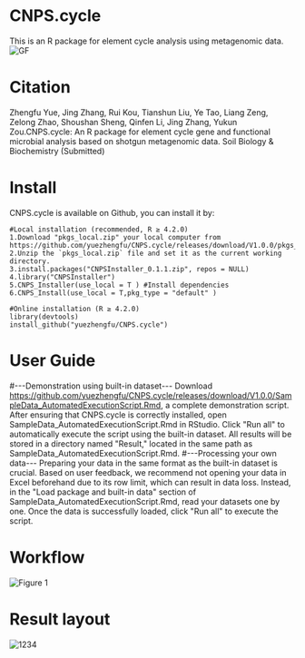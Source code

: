 # CNPS.cycle
This is an R package for element cycle analysis using metagenomic data.
![GF](https://github.com/yuezhengfu/CNPS.cycle/assets/39332214/183e531f-31ff-4bb0-9504-0635b67422a7)
# Citation
Zhengfu Yue, Jing Zhang, Rui Kou, Tianshun Liu, Ye Tao, Liang Zeng, Zelong Zhao, Shoushan Sheng, Qinfen Li, Jing Zhang, Yukun Zou.CNPS.cycle: An R package for element cycle gene and functional microbial analysis based on shotgun metagenomic data. Soil Biology & Biochemistry (Submitted)
# Install
CNPS.cycle is available on Github, you can install it by:
```{r}
#Local installation (recommended, R ≥ 4.2.0)
1.Download "pkgs_local.zip" your local computer from https://github.com/yuezhengfu/CNPS.cycle/releases/download/V1.0.0/pkgs_local.zip
2.Unzip the `pkgs_local.zip` file and set it as the current working directory.
3.install.packages("CNPSInstaller_0.1.1.zip", repos = NULL)
4.library("CNPSInstaller")
5.CNPS_Installer(use_local = T ) #Install dependencies
6.CNPS_Install(use_local = T,pkg_type = "default" )

#Online installation (R ≥ 4.2.0)
library(devtools) 
install_github("yuezhengfu/CNPS.cycle")
```
# User Guide
#---Demonstration using built-in dataset---
Download https://github.com/yuezhengfu/CNPS.cycle/releases/download/V1.0.0/SampleData_AutomatedExecutionScript.Rmd, a complete demonstration script. After ensuring that CNPS.cycle is correctly installed, open SampleData_AutomatedExecutionScript.Rmd in RStudio. Click "Run all" to automatically execute the script using the built-in dataset. All results will be stored in a directory named "Result," located in the same path as SampleData_AutomatedExecutionScript.Rmd.
#---Processing your own data---
Preparing your data in the same format as the built-in dataset is crucial. Based on user feedback, we recommend not opening your data in Excel beforehand due to its row limit, which can result in data loss. Instead, in the "Load package and built-in data" section of SampleData_AutomatedExecutionScript.Rmd, read your datasets one by one. Once the data is successfully loaded, click "Run all" to execute the script.
 
# Workflow
![Figure 1](https://github.com/yuezhengfu/CNPS.cycle/assets/39332214/1cbe8b07-1e90-4a4c-973e-5ab89d34a2a9)
# Result layout
![1234](https://github.com/yuezhengfu/CNPS.cycle/assets/39332214/875f9ff2-978d-41fd-9b52-f5056e706ef5)
